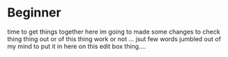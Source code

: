 # Beginner
time to get things together
here im going to made some changes to check thing thing out or of this thing work or not ... jsut few words jumbled out of my mind to put it in here on this edit box thing....
